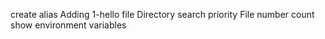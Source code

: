 create alias
Adding 1-hello file
Directory search priority
File number count
show environment variables
